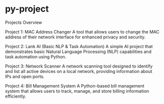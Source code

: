 # py-project
Projects Overview

Project 1: MAC Address Changer
A tool that allows users to change the MAC address of their network interface for enhanced privacy and security.

Project 2: Lank AI (Basic NLP & Task Automation)
A simple AI project that demonstrates basic Natural Language Processing (NLP) capabilities and task automation using Python.

Project 3: Network Scanner
A network scanning tool designed to identify and list all active devices on a local network, providing information about IPs and open ports.

Project 4: Bill Management System
A Python-based bill management system that allows users to track, manage, and store billing information efficiently.
